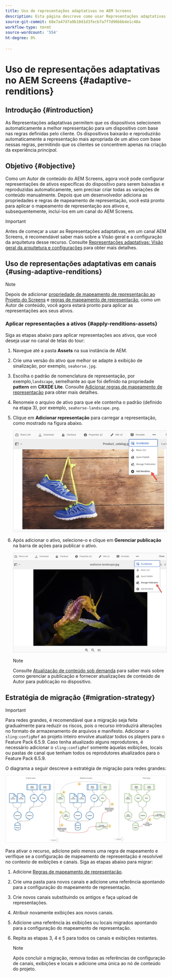 ```yaml
---
title: Uso de representações adaptativas no AEM Screens
description: Esta página descreve como usar Representações adaptativas no AEM Screens.
source-git-commit: 68e7a47d7a9b10d1d3fecb7a7f7d96bbbde1c48a
workflow-type: tm+mt
source-wordcount: '554'
ht-degree: 0%

---
```



# Uso de representações adaptativas no AEM Screens {#adaptive-renditions}

## Introdução {#introduction}

As Representações adaptativas permitem que os dispositivos selecionem automaticamente a melhor representação para um dispositivo com base nas regras definidas pelo cliente. Os dispositivos baixarão e reproduzirão automaticamente a representação mais apropriada de um ativo com base nessas regras, permitindo que os clientes se concentrem apenas na criação da experiência *principal*.

## Objetivo {#objective}

Como um Autor de conteúdo do AEM Screens, agora você pode configurar representações de ativos específicas do dispositivo para serem baixadas e reproduzidas automaticamente, sem precisar criar todas as variações de conteúdo manualmente.
Depois que um desenvolvedor adiciona as propriedades e regras de mapeamento de representação, você está pronto para aplicar o mapeamento de representação aos ativos e, subsequentemente, incluí-los em um canal do AEM Screens.

>[!IMPORTANT]
>Antes de começar a usar as Representações adaptativas, em um canal AEM Screens, é recomendável saber mais sobre a Visão geral e a configuração da arquitetura desse recurso. Consulte [Representações adaptativas: Visão geral da arquitetura e configurações](/help/user-guide/adaptive-renditions.md) para obter mais detalhes.

## Uso de representações adaptativas em canais {#using-adaptive-renditions}

>[!NOTE]
>Depois de adicionar [propriedade de mapeamento de representação ao Projeto do Screens](/help/user-guide/adaptive-renditions.md#rendition-mapping-new) e [regras de mapeamento de representação](/help/user-guide/adaptive-renditions.md#add-rendition-mapping-rules), como um Autor de conteúdo, você agora estará pronto para aplicar as representações aos seus ativos.

### Aplicar representações a ativos {#apply-renditions-assets}

Siga as etapas abaixo para aplicar representações aos ativos, que você deseja usar no canal de telas do tour:

1. Navegue até a pasta **Assets** na sua instância de AEM.

1. Crie uma versão do ativo que melhor se adapte à exibição de sinalização, por exemplo, `seahorse.jpg`.

1. Escolha o padrão de nomenclatura de representação, por exemplo,`landscape`, semelhante ao que foi definido na propriedade **pattern** em **CRXDE Lite**. Consulte [Adicionar regras de mapeamento de representação](/help/user-guide/adaptive-renditions.md#add-rendition-mapping-rules) para obter mais detalhes.

1. Renomeie o arquivo de ativo para que ele contenha o padrão (definido na etapa 3), por exemplo, `seahorse-landscape.png`.

1. Clique em **Adicionar representação** para carregar a representação, como mostrado na figura abaixo.

   ![imagem](/help/user-guide/assets/adaptive-renditions/add-rendition.png)

1. Após adicionar o ativo, selecione-o e clique em **Gerenciar publicação** na barra de ações para publicar o ativo.

   ![imagem](/help/user-guide/assets/adaptive-renditions/manage-pub-asset1.png)

   >[!NOTE]
   >Consulte [Atualização de conteúdo sob demanda](https://experienceleague.adobe.com/docs/experience-manager-screens/user-guide/authoring/content-updates/on-demand-content.html?lang=en) para saber mais sobre como gerenciar a publicação e fornecer atualizações de conteúdo de Autor para publicação no dispositivo.


## Estratégia de migração {#migration-strategy}

>[!IMPORTANT]
>Para redes grandes, é recomendável que a migração seja feita gradualmente para reduzir os riscos, pois o recurso introduzirá alterações no formato de armazenamento de arquivos e manifesto. Adicionar o `sling:configRef` ao projeto inteiro envolve atualizar todos os players para o Feature Pack 6.5.9. Caso tenha atualizado alguns reprodutores, é necessário adicionar o `sling:configRef` somente àquelas exibições, locais ou pastas de canal que tenham todos os reprodutores atualizados para o Feature Pack 6.5.9.

O diagrama a seguir descreve a estratégia de migração para redes grandes:

![imagem](/help/user-guide/assets/adaptive-renditions/migration-strategy1.png)

Para ativar o recurso, adicione pelo menos uma regra de mapeamento e verifique se a configuração de mapeamento de representação é resolvível no contexto de exibições e canais. Siga as etapas abaixo para migrar:

1. Adicione [Regras de mapeamento de representação](/help/user-guide/adaptive-renditions.md).
1. Crie uma pasta para novos canais e adicione uma referência apontando para a configuração do mapeamento de representação.
1. Crie novos canais substituindo os antigos e faça upload de representações.
1. Atribuir novamente exibições aos novos canais.
1. Adicione uma referência às exibições ou locais migrados apontando para a configuração do mapeamento de representação.
1. Repita as etapas 3, 4 e 5 para todos os canais e exibições restantes.

   >[!NOTE]
   >Após concluir a migração, remova todas as referências de configuração de canais, exibições e locais e adicione uma única ao nó de conteúdo do projeto.

